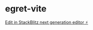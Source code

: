 # egret-vite

[Edit in StackBlitz next generation editor ⚡️](https://stackblitz.com/~/github.com/qvolcano/egret-vite)